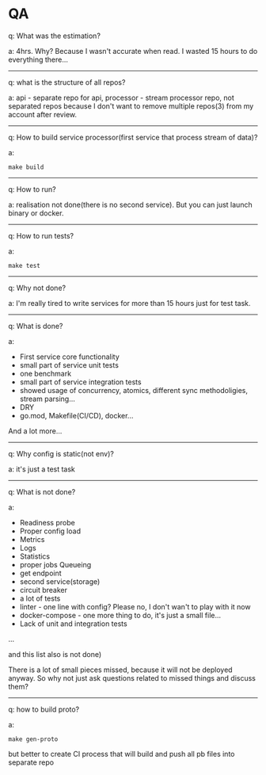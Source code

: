 # QA

q: What was the estimation?

a: 4hrs. Why? Because I wasn't accurate when read. I wasted 15 hours to do everything there...

---

q: what is the structure of all repos?

a: api - separate repo for api, processor - stream processor repo, not separated repos because I don't want to remove multiple repos(3) from my account after review.

---

q: How to build service processor(first service that process stream of data)?

a: 
    
    make build

---

q: How to run?

a: realisation not done(there is no second service). But you can just launch binary or docker.

---

q: How to run tests?

a: 

    make test

---

q: Why not done?

a: I'm really tired to write services for more than 15 hours just for test task.

---

q: What is done?

a:  
- First service core functionality
- small part of service unit tests
- one benchmark
- small part of service integration tests
- showed usage of concurrency, atomics, different sync methodoligies, stream parsing...
- DRY
- go.mod, Makefile(CI/CD), docker...

And a lot more...

---

q: Why config is static(not env)? 

a: it's just a test task

---

q: What is not done?

a: 
- Readiness probe
- Proper config load
- Metrics
- Logs
- Statistics
- proper jobs Queueing
- get endpoint
- second service(storage)
- circuit breaker
- a lot of tests
- linter - one line with config? Please no, I don't wan't to play with it now 
- docker-compose - one more thing to do, it's just a small file...
- Lack of unit and integration tests

...


and this list also is not done) 

There is a lot of small pieces missed, because it will not be deployed anyway. So why not just ask questions related to missed things and discuss them?

---

q: how to build proto?

a: 
    
    make gen-proto

but better to create CI process that will build and push all pb files into separate repo 